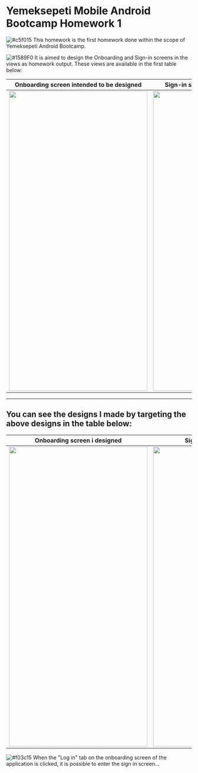 # Yemeksepeti Mobile Android Bootcamp Homework 1
![#c5f015](https://via.placeholder.com/15/c5f015/000000?text=+) This homework is the first homework done within the scope of Yemeksepeti Android Bootcamp.

 ![#1589F0](https://via.placeholder.com/15/1589F0/000000?text=+) It is aimed to design the Onboarding and Sign-in screens in the views as homework output. These views are available in the first table below: 



|Onboarding screen intended to be designed|Sign-in screen intended to be designed|
|------------|-------------|
|<img src="https://user-images.githubusercontent.com/74136022/124388940-bb242480-dced-11eb-8ea3-a0c5da7e4652.png" width="375" height="812">|<img src="https://user-images.githubusercontent.com/74136022/124388974-db53e380-dced-11eb-8c8d-31fe95c7dfee.png" width="375" height="812">|

___

## You can see the designs I made by targeting the above designs in the table below: 




|Onboarding screen i designed |Sign-in screen i designed|
|------------|-------------|
|<img src="https://user-images.githubusercontent.com/74136022/124389215-dc394500-dcee-11eb-85e8-1be9feb5d767.png" width="375" height="812">|<img src="https://user-images.githubusercontent.com/74136022/124389229-e65b4380-dcee-11eb-8131-c946df0d91a0.png" width="375" height="812">|


![#f03c15](https://via.placeholder.com/15/f03c15/000000?text=+) When the "Log in" tab on the onboarding screen of the application is clicked, it is possible to enter the sign in screen...
